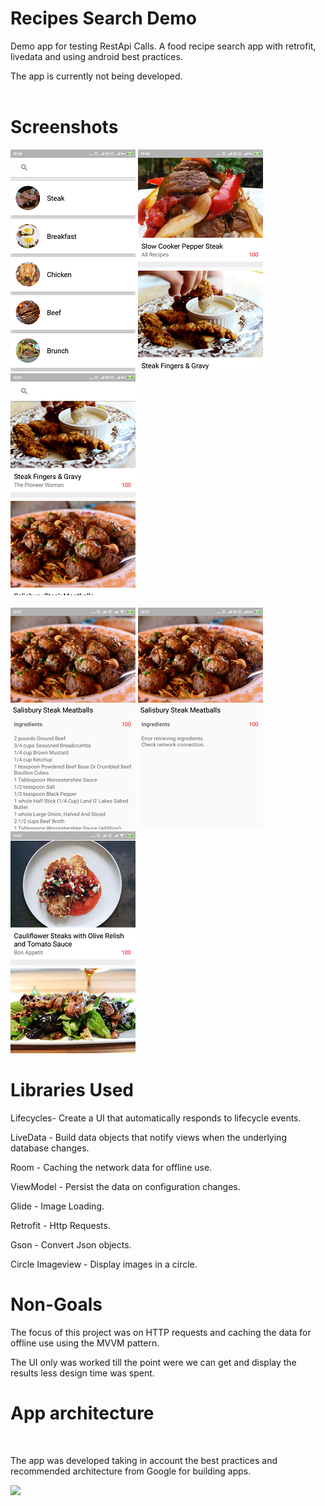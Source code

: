 # Recipes Search Demo
<p>Demo app for testing RestApi Calls.
A food recipe search app with retrofit, livedata and using android best practices.</p>
<p>The app is currently not being developed.
<br>
<br>
<h1>Screenshots</h1>

![Category Selection](screens/screen1.png "Category Selection")
![List of recipes1](screens/screen2.png "List of searched recipes 1")
![List of recipes2](screens/screen3.png "List of searched recipes 2")
<br><br>
![Recipe details no internet](screens/screen5.png "Recipe details")
![Recipe details no internet](screens/screen4.png "Recipe details without cache")
![List of recipes3](screens/screen6.png "List of searched recipes 3")
  
  
<h1>Libraries Used</h1>
  <p>Lifecycles- Create a UI that automatically responds to lifecycle events.</p>
  <p>LiveData - Build data objects that notify views when the underlying database changes.</p>
  <p>Room - Caching the network data for offline use.</p> 
  <p>ViewModel - Persist the data on configuration changes.</p>
  <p>Glide - Image Loading.</p>
  <p>Retrofit - Http Requests.</p>
  <p>Gson - Convert Json objects.</p>
  <p>Circle Imageview - Display images in a circle.</p>
  
<h1>Non-Goals</h1>
The focus of this project was on HTTP requests and caching the data for offline use using the MVVM pattern.
<p>The UI only was worked till the point were we can get and display the results less design time was spent.</p>

<h1>App architecture</h1>
<br>
<p>The app was developed taking in account the best practices and recommended architecture from Google for building apps.</p>
<img src="https://developer.android.com/topic/libraries/architecture/images/final-architecture.png" height="400">
